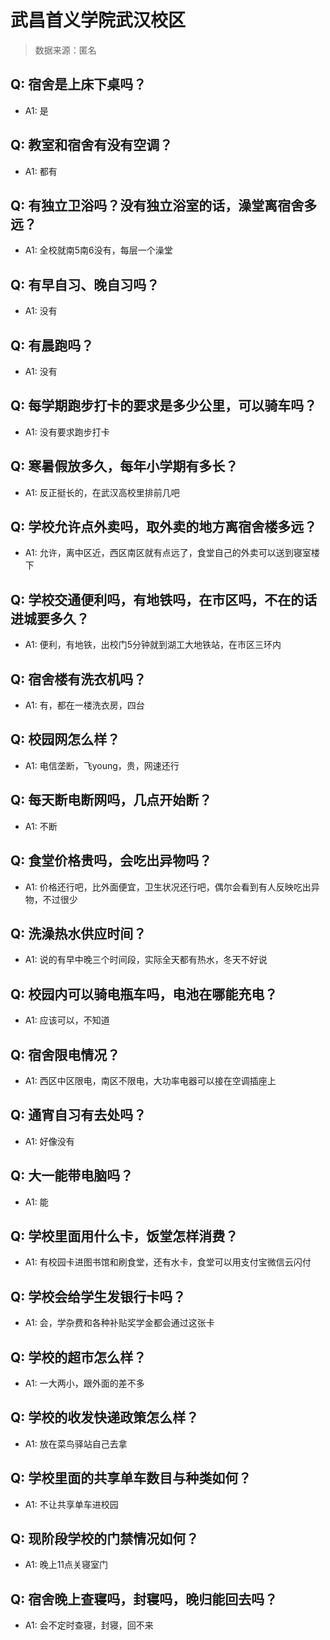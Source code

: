 # 武昌首义学院武汉校区

> 数据来源：匿名

## Q: 宿舍是上床下桌吗？

- A1: 是

## Q: 教室和宿舍有没有空调？

- A1: 都有

## Q: 有独立卫浴吗？没有独立浴室的话，澡堂离宿舍多远？

- A1: 全校就南5南6没有，每层一个澡堂

## Q: 有早自习、晚自习吗？

- A1: 没有

## Q: 有晨跑吗？

- A1: 没有

## Q: 每学期跑步打卡的要求是多少公里，可以骑车吗？

- A1: 没有要求跑步打卡

## Q: 寒暑假放多久，每年小学期有多长？

- A1: 反正挺长的，在武汉高校里排前几吧

## Q: 学校允许点外卖吗，取外卖的地方离宿舍楼多远？

- A1: 允许，离中区近，西区南区就有点远了，食堂自己的外卖可以送到寝室楼下

## Q: 学校交通便利吗，有地铁吗，在市区吗，不在的话进城要多久？

- A1: 便利，有地铁，出校门5分钟就到湖工大地铁站，在市区三环内

## Q: 宿舍楼有洗衣机吗？

- A1: 有，都在一楼洗衣房，四台

## Q: 校园网怎么样？

- A1: 电信垄断，飞young，贵，网速还行

## Q: 每天断电断网吗，几点开始断？

- A1: 不断

## Q: 食堂价格贵吗，会吃出异物吗？

- A1: 价格还行吧，比外面便宜，卫生状况还行吧，偶尔会看到有人反映吃出异物，不过很少

## Q: 洗澡热水供应时间？

- A1: 说的有早中晚三个时间段，实际全天都有热水，冬天不好说

## Q: 校园内可以骑电瓶车吗，电池在哪能充电？

- A1: 应该可以，不知道

## Q: 宿舍限电情况？

- A1: 西区中区限电，南区不限电，大功率电器可以接在空调插座上

## Q: 通宵自习有去处吗？

- A1: 好像没有

## Q: 大一能带电脑吗？

- A1: 能

## Q: 学校里面用什么卡，饭堂怎样消费？

- A1: 有校园卡进图书馆和刷食堂，还有水卡，食堂可以用支付宝微信云闪付

## Q: 学校会给学生发银行卡吗？

- A1: 会，学杂费和各种补贴奖学金都会通过这张卡

## Q: 学校的超市怎么样？

- A1: 一大两小，跟外面的差不多

## Q: 学校的收发快递政策怎么样？

- A1: 放在菜鸟驿站自己去拿

## Q: 学校里面的共享单车数目与种类如何？

- A1: 不让共享单车进校园

## Q: 现阶段学校的门禁情况如何？

- A1: 晚上11点关寝室门

## Q: 宿舍晚上查寝吗，封寝吗，晚归能回去吗？

- A1: 会不定时查寝，封寝，回不来

